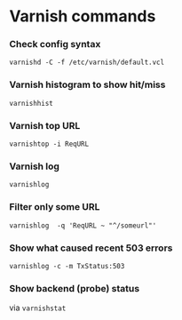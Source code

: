 Varnish commands
==============

### Check config syntax
`varnishd -C -f /etc/varnish/default.vcl`

### Varnish histogram to show hit/miss
`varnishhist`

### Varnish top URL
`varnishtop -i ReqURL`

### Varnish log
`varnishlog`

### Filter only some URL
`varnishlog  -q 'ReqURL ~ "^/someurl"'`

### Show what caused recent 503 errors
`varnishlog -c -m TxStatus:503`

### Show backend (probe) status
via `varnishstat`
